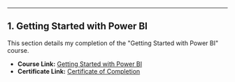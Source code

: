---
## 1. Getting Started with Power BI

This section details my completion of the "Getting Started with Power BI" course.

* **Course Link:** [Getting Started with Power BI](https://www.linkedin.com/learning/getting-started-with-power-bi-24648076/analyze-and-visualize-your-business-data)
* **Certificate Link:** [Certificate of Completion](https://www.linkedin.com/learning/certificates/f4328b002e01ef8724147199c2ed7df7325cb82153d7eaecc4210aca432cfb2a?trk=share_certificate)
